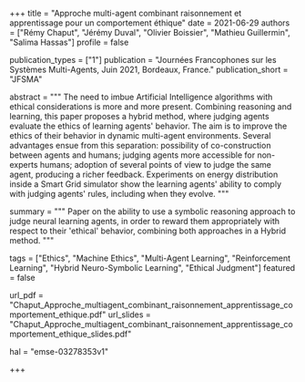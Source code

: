 +++
title = "Approche multi-agent combinant raisonnement et apprentissage pour un comportement éthique"
date = 2021-06-29
authors = ["Rémy Chaput", "Jérémy Duval", "Olivier Boissier", 
"Mathieu Guillermin", "Salima Hassas"]
profile = false

publication_types = ["1"]
publication = "Journées Francophones sur les Systèmes Multi-Agents, Juin 2021, Bordeaux, France."
publication_short = "JFSMA"

abstract = """
The need to imbue Artificial Intelligence algorithms with ethical 
considerations is more and more present. Combining reasoning and 
learning, this paper proposes a hybrid method, where judging agents 
evaluate the ethics of learning agents' behavior. The aim is to 
improve the ethics of their behavior in dynamic multi-agent 
environments. Several advantages ensue from this separation: possibility 
of co-construction between agents and humans; judging agents more 
accessible for non-experts humans; adoption of several points of view 
to judge the same agent, producing a richer feedback. Experiments on 
energy distribution inside a Smart Grid simulator show the learning 
agents' ability to comply with judging agents' rules, including when 
they evolve.
"""

summary = """
Paper on the ability to use a symbolic reasoning approach to judge 
neural learning agents, in order to reward them appropriately with
respect to their 'ethical' behavior, combining both approaches
in a Hybrid method.
"""

tags = ["Ethics", "Machine Ethics", "Multi-Agent Learning",
"Reinforcement Learning", "Hybrid Neuro-Symbolic Learning",
"Ethical Judgment"]
featured = false

url_pdf = "Chaput_Approche_multiagent_combinant_raisonnement_apprentissage_comportement_ethique.pdf"
url_slides = "Chaput_Approche_multiagent_combinant_raisonnement_apprentissage_comportement_ethique_slides.pdf"

hal = "emse-03278353v1"

+++
